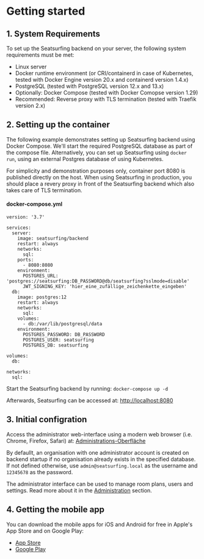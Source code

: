 # Getting started

## 1. System Requirements
To set up the Seatsurfing backend on your server, the following system requirements must be met:

* Linux server
* Docker runtime environment (or CRI/containerd in case of Kubernetes, tested with Docker Engine version 20.x and containerd version 1.4.x)
* PostgreSQL (tested with PostgreSQL version 12.x and 13.x)
* Optionally: Docker Compose (tested with Docker Comopse version 1.29)
* Recommended: Reverse proxy with TLS termination (tested with Traefik version 2.x)

## 2. Setting up the container
The following example demonstrates setting up Seatsurfing backend using Docker Compose. We'll start the required PostgreSQL database as part of the compose file. Alternatively, you can set up Seatsurfing using ```docker run```, using an external Postgres database of using Kubernetes.

For simplicity and demonstration purposes only, container port 8080 is published directly on the host. When using Seatsurfing in production, you should place a revery proxy in front of the Seatsurfing backend which also takes care of TLS termination.

#### docker-compose.yml

```
version: '3.7'

services:
  server:
    image: seatsurfing/backend
    restart: always
    networks:
      sql:
    ports:
      - 8080:8080
    environment:
      POSTGRES_URL: 'postgres://seatsurfing:DB_PASSWORD@db/seatsurfing?sslmode=disable'
      JWT_SIGNING_KEY: 'hier_eine_zufällige_zeichenkette_eingeben'
  db:
    image: postgres:12
    restart: always
    networks:
      sql:
    volumes:
      - db:/var/lib/postgresql/data
    environment:
      POSTGRES_PASSWORD: DB_PASSWORD
      POSTGRES_USER: seatsurfing
      POSTGRES_DB: seatsurfing

volumes:
  db:

networks:
  sql:
```

Start the Seatsurfing backend by running: ```docker-compose up -d```

Afterwards, Seatsurfing can be accessed at: [http://localhost:8080](http://localhost:8080)

## 3. Initial configration
Access the administrator web-interface using a modern web browser (i.e. Chrome, Firefox, Safari) at: [Administrations-Oberfläche](http://localhost:8080/admin/)

By defaullt, an organisation with one administrator account is created on backend startup if no organisation already exists in the specified database. If not defined otherwise, use ```admin@seatsurfing.local``` as the username and ```12345678``` as the password.

The administrator interface can be used to manage room plans, users and settings. Read more about it in the [Administration](admin-ui.md) section.

## 4. Getting the mobile app
You can download the mobile apps for iOS and Android for free in Apple's App Store and on Google Play:

* [App Store](https://apps.apple.com/app/seatsurfing/id1579071273)
* [Google Play](https://play.google.com/store/apps/details?id=de.seatsurfing.app)
